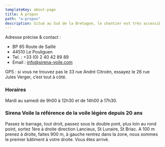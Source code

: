 ```yaml
---
templateKey: about-page
title: À propos
path: "a-propos"
description: Situé au Sud de la Bretagne, le chantier est très accessible de toute la Bretagne, des Pays de Loire et de l'Acquitaine.
---
```


Adresse précise & contact :

- BP 85 Route de Saillé
- 44510 Le Pouliguen
- Tel. :  +33 (0) 2 40 42 89 89 
- Email : info@sirena-voile.com

GPS : si vous ne trouvez pas le 33 rue André Citroën, essayez le 26 rue Jules Verger, c’est tout à côté.

### Horaires

Mardi au samedi de 9h00 à 12h30 et de 14h00 à 17h30.

### Sirena Voile la référence de la voile légère depuis 20 ans
Passez le barrage, tout droit, passez sous le double pont, plus loin au rond point, sortez 1ère à droite direction Lancieux, St Lunaire, St Briac. A 100 m prenez à droite, faites 900 m, à gauche rentrez dans la zone, nous sommes le premier bâtiment à votre droite. Vous êtes arrivé.